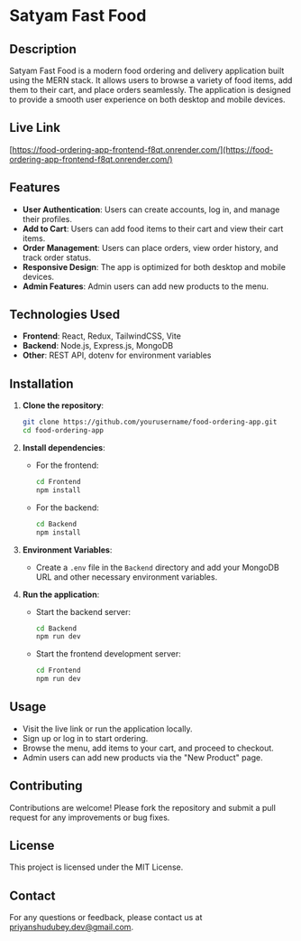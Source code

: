 # Satyam Fast Food

## Description

Satyam Fast Food is a modern food ordering and delivery application built using the MERN stack. It allows users to browse a variety of food items, add them to their cart, and place orders seamlessly. The application is designed to provide a smooth user experience on both desktop and mobile devices.

## Live Link

[https://food-ordering-app-frontend-f8qt.onrender.com/](https://food-ordering-app-frontend-f8qt.onrender.com/)

## Features

- **User Authentication**: Users can create accounts, log in, and manage their profiles.
- **Add to Cart**: Users can add food items to their cart and view their cart items.
- **Order Management**: Users can place orders, view order history, and track order status.
- **Responsive Design**: The app is optimized for both desktop and mobile devices.
- **Admin Features**: Admin users can add new products to the menu.

## Technologies Used

- **Frontend**: React, Redux, TailwindCSS, Vite
- **Backend**: Node.js, Express.js, MongoDB
- **Other**: REST API, dotenv for environment variables

## Installation

1. **Clone the repository**:
   ```bash
   git clone https://github.com/yourusername/food-ordering-app.git
   cd food-ordering-app
   ```

2. **Install dependencies**:
   - For the frontend:
     ```bash
     cd Frontend
     npm install
     ```
   - For the backend:
     ```bash
     cd Backend
     npm install
     ```

3. **Environment Variables**:
   - Create a `.env` file in the `Backend` directory and add your MongoDB URL and other necessary environment variables.

4. **Run the application**:
   - Start the backend server:
     ```bash
     cd Backend
     npm run dev
     ```
   - Start the frontend development server:
     ```bash
     cd Frontend
     npm run dev
     ```

## Usage

- Visit the live link or run the application locally.
- Sign up or log in to start ordering.
- Browse the menu, add items to your cart, and proceed to checkout.
- Admin users can add new products via the "New Product" page.

## Contributing

Contributions are welcome! Please fork the repository and submit a pull request for any improvements or bug fixes.

## License

This project is licensed under the MIT License.

## Contact

For any questions or feedback, please contact us at [priyanshudubey.dev@gmail.com](mailto:priyanshudubey.dev@gmail.com).
